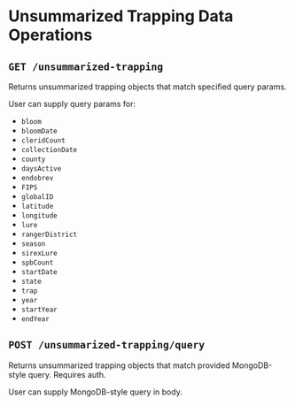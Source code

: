 # Unsummarized Trapping Data Operations

## `GET /unsummarized-trapping`

Returns unsummarized trapping objects that match specified query params.

User can supply query params for:

- `bloom`
- `bloomDate`
- `cleridCount`
- `collectionDate`
- `county`
- `daysActive`
- `endobrev`
- `FIPS`
- `globalID`
- `latitude`
- `longitude`
- `lure`
- `rangerDistrict`
- `season`
- `sirexLure`
- `spbCount`
- `startDate`
- `state`
- `trap`
- `year`
- `startYear`
- `endYear`

## `POST /unsummarized-trapping/query`

Returns unsummarized trapping objects that match provided MongoDB-style query. Requires auth.

User can supply MongoDB-style query in body.
